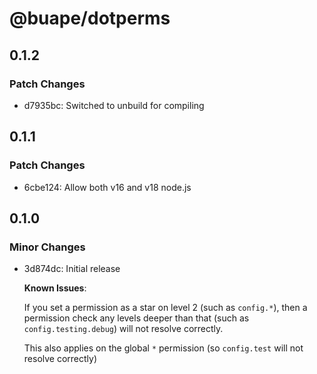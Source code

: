 # @buape/dotperms

## 0.1.2

### Patch Changes

- d7935bc: Switched to unbuild for compiling

## 0.1.1

### Patch Changes

- 6cbe124: Allow both v16 and v18 node.js

## 0.1.0

### Minor Changes

- 3d874dc: Initial release

  **Known Issues**:

  If you set a permission as a star on level 2 (such as `config.*`), then a permission check any levels deeper than that (such as `config.testing.debug`) will not resolve correctly.

  This also applies on the global `*` permission (so `config.test` will not resolve correctly)
